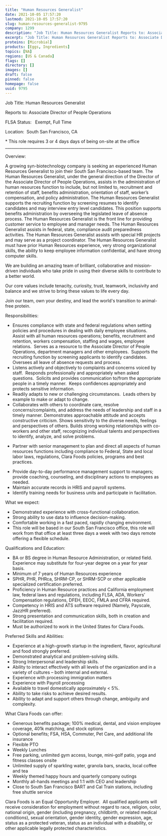 ```yaml
---
title: "Human Resources Generalist"
date: 2021-10-05 17:57:20
lastmod: 2021-10-05 17:57:20
slug: human-resources-generalist-9795
company: 1299
description: "Job Title: Human Resources Generalist Reports to: Associate Director of People OperationsFLSA Status:   Exempt, Full TimeLocation:  South San Francisco, CA* This role requires 3 or 4 days days of being on-site at the office ______________________________________________________Overview:"
excerpt: "Job Title: Human Resources Generalist Reports to: Associate Director of People OperationsFLSA Status:   Exempt, Full TimeLocation:  South San Francisco, CA* This role requires 3 or 4 days days of being on-site at the office ______________________________________________________Overview:"
proteins: [Microbial]
products: [Eggs, Ingredients]
topics: [NA]
regions: [US & Canada]
flags: []
directory: []
images: []
draft: false
pinned: false
homepage: false
uuid: 9795
---
```

<p>Job Title: Human Resources Generalist </p>
<p>Reports to: Associate Director of People Operations</p>
<p>FLSA Status:   Exempt, Full Time</p>
<p>Location:  South San Francisco, CA</p>
<p>* This role requires 3 or 4 days days of being on-site at the office ______________________________________________________</p>
<p>Overview:</p>
<p>A growing syn-biotechnology company is seeking an experienced Human Resources Generalist to join their South San Francisco-based team. The Human Resources Generalist, under the general direction of the Director of the Associate Director of People Operations, assists in the administration of human resources function to include, but not limited to, recruitment and retention of staff, benefits administration, orientation of staff, worker’s compensation, and policy administration. The Human Resources Generalist supports the recruiting function by screening resumes to identify candidates and may interview entry level candidates. This position supports benefits administration by overseeing the legislated leave of absence process. The Human Resources Generalist is the front line for providing customer service to employee and manager needs. The Human Resources Generalist assists in federal, state, compliance audit preparedness activities. The Human Resources Generalist assists with special HR projects and may serve as a project coordinator. The Human Resources Generalist must have prior Human Resources experience, very strong organizational skills, the ability to keep employee information confidential, and have strong computer skills.</p>
<p>We are building an amazing team of brilliant, collaborative and mission-driven individuals who take pride in using their diverse skills to contribute to a better world. </p>
<p>Our core values include tenacity, curiosity, trust, teamwork, inclusivity and balance and we strive to bring these values to life every day.</p>
<p>Join our team, own your destiny, and lead the world's transition to animal-free protein.</p>
<p>Responsibilities:</p>
<ul>
<li>Ensures compliance with state and federal regulations when setting policies and procedures in dealing with daily employee situations.  Assist with all human resources operations; benefits, recruitment and retention, workers compensation, staffing and wages, employee relations.  Serves as a resource to the Associate Director of People Operations, department managers and other employees.  Supports the recruiting function by screening applicants to identify candidates.  Oversees all leave of absence requests and process.  </li>
<li>Listens actively and objectively to complaints and concerns voiced by staff.  Responds professionally and appropriately when asked questions.  Solicits and provides communication to/from the appropriate people in a timely manner.  Keeps confidences appropriately and protects sensitive information.</li>
<li>Readily adapts to new or challenging circumstances.  Leads others by example to make or adapt to change.</li>
<li>Collaborates with others to coordinate care, resolve concerns/complaints, and address the needs of leadership and staff in a timely manner. Demonstrates approachable attitude and accepts constructive criticism. Shows sensitivity to the diverse needs, feelings and perspectives of others. Builds strong working relationships with co-workers and other staff, recognizing individual talents and perspectives to identify, analyze, and solve problems.</li>
</ul>
<ul>
<li>Partner with senior management to plan and direct all aspects of human resources functions including compliance to Federal, State and local labor laws, regulations, Clara Foods policies, programs and best practices.</li>
</ul>
<ul>
<li>Provide day-to-day performance management support to managers; provide coaching, counseling, and disciplinary actions to employees as needed.</li>
<li>Maintain accurate records in HRIS and payroll systems.</li>
<li>Identify training needs for business units and participate in facilitation.</li>
</ul>
<p>What we expect:</p>
<ul>
<li>Demonstrated experience with cross-functional collaboration.</li>
<li>Strong ability to use data to influence decision-making.</li>
<li>Comfortable working in a fast paced, rapidly changing environment.</li>
<li>This role will be based in our South San Francisco office, this role will work from that office at least three days a week with two days remote offering a flexible schedule.</li>
</ul>
<p>Qualifications and Education: </p>
<ul>
<li>BA or BS degree in Human Resource Administration, or related field. Experience may substitute for four-year degree on a year for year basis.   </li>
<li>Minimum of 7 years of Human Resources experience </li>
<li>SPHR, PHR, PHRca, SHRM-CP, or SHRM-SCP or other applicable specialized certification preferred.</li>
<li>Proficiency in Human Resource practices and California employment law, federal laws and regulations, including FLSA, ADA, Workers’ Compensation regulations, DFEH, EEOC, FMLA and CFRA required.</li>
<li>Competency in HRIS and ATS software required (Namely, Payscale, JazzHR preferred).</li>
<li>Strong presentation and communication skills, both in creation and facilitation required. </li>
<li>Must be authorized to work in the United States for Clara Foods.</li>
</ul>
<p>Preferred Skills and Abilities:</p>
<ul>
<li>Experience at a high-growth startup in the ingredient, flavor, agricultural and food strongly preferred.</li>
<li>Demonstrated analytical and problem-solving skills.</li>
<li>Strong Interpersonal and leadership skills.</li>
<li>Ability to interact effectively with all levels of the organization and in a variety of cultures – both internal and external.</li>
<li>Experience with processing immigration matters</li>
<li>Experience with Payroll processing</li>
<li>Available to travel domestically approximately &lt; 5%.</li>
<li>Ability to take risks to achieve desired results.</li>
<li>Ability to adapt and support others through change, ambiguity and complexity.</li>
</ul>
<p>What Clara Foods can offer:</p>
<ul>
<li>Generous benefits package; 100% medical, dental, and vision employee coverage, 401k matching, and stock options</li>
<li>Optional benefits; FSA, HSA, Commuter, Pet Care, and additional life insurance</li>
<li>Flexible PTO</li>
<li>Weekly Lunches</li>
<li>Free parking, unlimited gym access, lounge, mini-golf patio, yoga and fitness classes onsite</li>
<li>Unlimited supply of sparkling water, granola bars, snacks, local coffee and tea</li>
<li>Weekly themed happy hours and quarterly company outings</li>
<li>Monthly all-hands meetings and 1:1 with CEO and leadership</li>
<li>Close to South San Francisco BART and Cal Train stations, including free shuttle service</li>
</ul>
<p>Clara Foods is an Equal Opportunity Employer.  All qualified applicants will receive consideration for employment without regard to race, religion, color, national origin, gender (including pregnancy, childbirth, or related medical conditions), sexual orientation, gender identity, gender expression, age, status as a protected veteran, status as an individual with a disability, or other applicable legally protected characteristics.</p>
